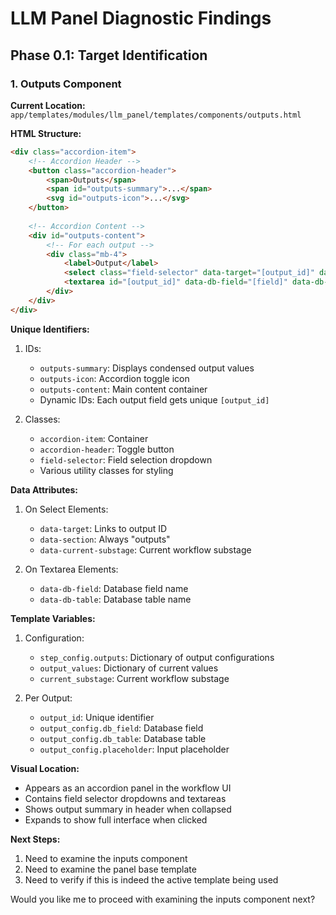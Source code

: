 # LLM Panel Diagnostic Findings

## Phase 0.1: Target Identification

### 1. Outputs Component

**Current Location:** `app/templates/modules/llm_panel/templates/components/outputs.html`

**HTML Structure:**
```html
<div class="accordion-item">
    <!-- Accordion Header -->
    <button class="accordion-header">
        <span>Outputs</span>
        <span id="outputs-summary">...</span>
        <svg id="outputs-icon">...</svg>
    </button>
    
    <!-- Accordion Content -->
    <div id="outputs-content">
        <!-- For each output -->
        <div class="mb-4">
            <label>Output</label>
            <select class="field-selector" data-target="[output_id]" data-section="outputs">...</select>
            <textarea id="[output_id]" data-db-field="[field]" data-db-table="[table]">...</textarea>
        </div>
    </div>
</div>
```

**Unique Identifiers:**
1. IDs:
   - `outputs-summary`: Displays condensed output values
   - `outputs-icon`: Accordion toggle icon
   - `outputs-content`: Main content container
   - Dynamic IDs: Each output field gets unique `[output_id]`

2. Classes:
   - `accordion-item`: Container
   - `accordion-header`: Toggle button
   - `field-selector`: Field selection dropdown
   - Various utility classes for styling

**Data Attributes:**
1. On Select Elements:
   - `data-target`: Links to output ID
   - `data-section`: Always "outputs"
   - `data-current-substage`: Current workflow substage

2. On Textarea Elements:
   - `data-db-field`: Database field name
   - `data-db-table`: Database table name

**Template Variables:**
1. Configuration:
   - `step_config.outputs`: Dictionary of output configurations
   - `output_values`: Dictionary of current values
   - `current_substage`: Current workflow substage

2. Per Output:
   - `output_id`: Unique identifier
   - `output_config.db_field`: Database field
   - `output_config.db_table`: Database table
   - `output_config.placeholder`: Input placeholder

**Visual Location:**
- Appears as an accordion panel in the workflow UI
- Contains field selector dropdowns and textareas
- Shows output summary in header when collapsed
- Expands to show full interface when clicked

**Next Steps:**
1. Need to examine the inputs component
2. Need to examine the panel base template
3. Need to verify if this is indeed the active template being used

Would you like me to proceed with examining the inputs component next? 